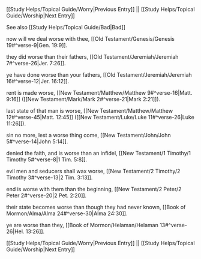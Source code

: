 [[Study Helps/Topical Guide/Worry|Previous Entry]]  ||  [[Study Helps/Topical Guide/Worship|Next Entry]]

 See also [[Study Helps/Topical Guide/Bad|Bad]]

 now will we deal worse with thee, [[Old Testament/Genesis/Genesis 19#^verse-9|Gen. 19:9]].

 they did worse than their fathers, [[Old Testament/Jeremiah/Jeremiah 7#^verse-26|Jer. 7:26]].

 ye have done worse than your fathers, [[Old Testament/Jeremiah/Jeremiah 16#^verse-12|Jer. 16:12]].

 rent is made worse, [[New Testament/Matthew/Matthew 9#^verse-16|Matt. 9:16]] ([[New Testament/Mark/Mark 2#^verse-21|Mark 2:21]]).

 last state of that man is worse, [[New Testament/Matthew/Matthew 12#^verse-45|Matt. 12:45]] ([[New Testament/Luke/Luke 11#^verse-26|Luke 11:26]]).

 sin no more, lest a worse thing come, [[New Testament/John/John 5#^verse-14|John 5:14]].

 denied the faith, and is worse than an infidel, [[New Testament/1 Timothy/1 Timothy 5#^verse-8|1 Tim. 5:8]].

 evil men and seducers shall wax worse, [[New Testament/2 Timothy/2 Timothy 3#^verse-13|2 Tim. 3:13]].

 end is worse with them than the beginning, [[New Testament/2 Peter/2 Peter 2#^verse-20|2 Pet. 2:20]].

 their state becomes worse than though they had never known, [[Book of Mormon/Alma/Alma 24#^verse-30|Alma 24:30]].

 ye are worse than they, [[Book of Mormon/Helaman/Helaman 13#^verse-26|Hel. 13:26]].

[[Study Helps/Topical Guide/Worry|Previous Entry]]  ||  [[Study Helps/Topical Guide/Worship|Next Entry]]
